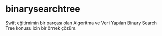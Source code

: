 # binarysearchtree
Swift eğitimimin bir parçası olan Algoritma ve Veri Yapıları Binary Search Tree konusu icin bir örnek çözüm.

